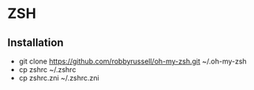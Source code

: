 ZSH
===

## Installation
* git clone https://github.com/robbyrussell/oh-my-zsh.git ~/.oh-my-zsh
* cp zshrc ~/.zshrc
* cp zshrc.zni ~/.zshrc.zni
